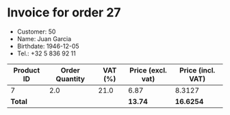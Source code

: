 # Invoice for order 27

- Customer: 50
- Name: Juan Garcia
- Birthdate: 1946-12-05
- Tel.: +32 5 836 92 11

| Product ID | Order Quantity | VAT (%) | Price (excl. vat) | Price (incl. VAT) |
|------------|----------------|---------|-------------------|-------------------|
| 7 | 2.0 | 21.0 | 6.87 | 8.3127 |
| **Total** |                 |         | **13.74**| **16.6254** |


